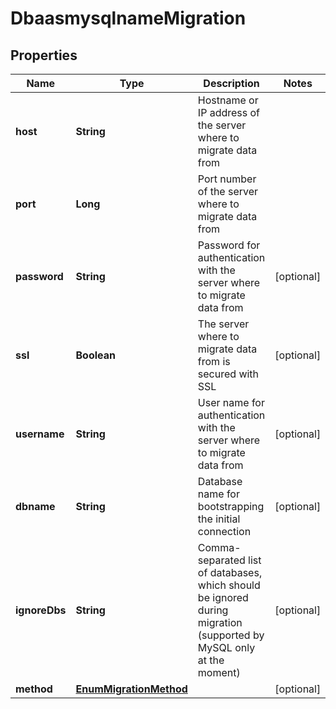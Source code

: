 # DbaasmysqlnameMigration

## Properties
Name | Type | Description | Notes
------------ | ------------- | ------------- | -------------
**host** | **String** | Hostname or IP address of the server where to migrate data from | 
**port** | **Long** | Port number of the server where to migrate data from | 
**password** | **String** | Password for authentication with the server where to migrate data from |  [optional]
**ssl** | **Boolean** | The server where to migrate data from is secured with SSL |  [optional]
**username** | **String** | User name for authentication with the server where to migrate data from |  [optional]
**dbname** | **String** | Database name for bootstrapping the initial connection |  [optional]
**ignoreDbs** | **String** | Comma-separated list of databases, which should be ignored during migration (supported by MySQL only at the moment) |  [optional]
**method** | [**EnumMigrationMethod**](EnumMigrationMethod.md) |  |  [optional]
